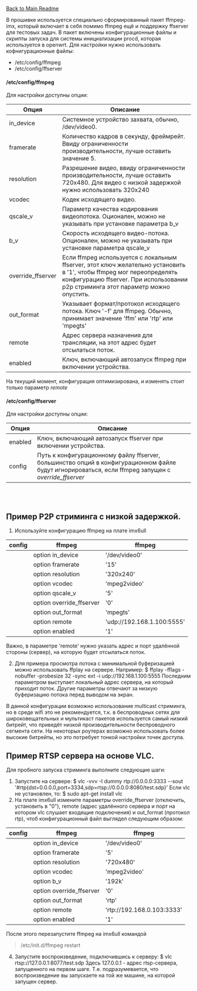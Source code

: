 [Back to Main Readme](../README.md)


В прошивке используется специально сформированный пакет ffmpeg-imx, который включает в себя помимо ffmpeg ещё и поддержку ffserver для тестовых задач.
В пакет включены конфигурационные файлы и скрипты запуска для системы инициализации procd, которая используется в openwrt.
Для настройки нужно использовать кофнигурационные файлы:
 - /etc/config/ffmpeg
 - /etc/config/ffserver
 
#### /etc/config/ffmpeg
Для настройки доступны опции:

|Опция|Описание|
|--|--|
| in_device |Системное устройство захвата, обычно, /dev/video0.|
|framerate|Количество кадров в секунду, фреймрейт. Ввиду ограниченности производительности, лучше оставить значение 5.|
|resolution|Разрешение видео, ввиду ограниченности производительности, лучше оставить 720x480. Для видео с низкой задержкой нужно использовать 320x240|
|vcodec|Кодек исходящего видео.|
|qscale_v|Параметр качества кодирования видеопотока. Оционален, можно не указывать при установке параметра b_v|
|b_v|Скорость исходящего видео-потока. Опционален, можно не указывать при установке параметра qscale_v|
|override_ffserver|Если ffmpeg используется с локальным ffserver, этот ключ желательно установить в '1', чтобы ffmpeg мог переопределять конфигурацию ffserver. При использовании p2p стриминга этот параметр можно опустить.|
|out_format|Указывает формат/протокол исходящего потока. Ключ '-f' для ffmpeg. Обычно, принимает значение 'ffm' или 'rtp' или 'mpegts'|
|remote|Адрес сервера назначения для трансляции, на этот адрес будет отсылаться поток.|
|enabled|Ключ, включающий автозапуск ffmpeg при включении устройства.|

На текущий момент, конфигурация оптимизирована, и изменять стоит только параметр *remote*

#### /etc/config/ffserver
Для настройки доступны опции:

|Опция|Описание|
|--|--|
|enabled|Ключ, включающий автозапуск ffserver при включении устройства.|
|config| Путь к конфигурационному файлу ffserver, большинство опций в конфигурационном файле будут игнорироваться, если ffmpeg запущен с *override_ffserver*|

<br>
<br>


## Пример P2P стриминга с низкой задержкой.
1. Используйте конфигурацию ffmpeg на плате imx6ull

|config|ffmpeg|ffmpeg|
|--|--|--|
|  |option in_device| '/dev/video0'|
|  |option framerate| '15'|
|  |option resolution| '320x240'|
|  |option vcodec| 'mpeg2video'|
|  |option qscale_v| '5'|
|  |option override_ffserver|'0'|
|  |option out_format|'mpegts'|
|  |option remote|'udp://192.168.1.100:5555'|
|  |option enabled|'1'|
Важно, в параметре 'remote' нужно указать адрес и порт удалённой стороны (сервер), на которую будет отсылаться поток.

2. Для примера просмотра потока с минимальной буферизацией можно использовать ffplay на сервере. Например:
$ ffplay -fflags -nobuffer -probesize 32 -sync ext -i udp://192.168.1.100:5555
Последним параметром выступает локальный адрес сервера, на который приходит поток. Другие параметры отвечают за низкую буферизацию потока перед выводом на экран.

В данной конфигурации возможно использование multicast стриминга, но в среде wifi это не рекомендуется, т.к. в беспроводных сетях для широковещательных и мультикаст пакетов используется самый низкий битрейт, что приведёт низкой производительности беспроводного сегмента сети. На некоторых роутерах возможно использовать более высокие битрейты, но это потребует тонкой настройки точек доступа.


## Пример RTSP сервера на основе VLC.
Для пробного запуска стриминга выполните следующие шаги:
1. Запустите на сервере:
$ vlc -vvv -I dummy rtp://0.0.0.0:3333 --sout '#rtp{dst=0.0.0.0,port=3334,sdp=rtsp://0.0.0.0:8080/test.sdp}'
Если vlc не установлен, то:
$ sudo apt-get install vlc
2. На плате imx6ull измените параметры override_ffserver (отключить, установить в "0"), remote (адрес удалённого сервера и порт на котором vlc слушает входящие подключения) и out_format (протокол rtp), чтоб конфигурационный файл выглядел следующим образом:

|config|ffmpeg|ffmpeg|
|--|--|--|
|  |option in_device| '/dev/video0'|
|  |option framerate| '5'|
|  |option resolution| '720x480'|
|  |option vcodec| 'mpeg2video'|
|  |option b_v| '192k'|
|  |option override_ffserver|'0'|
|  |option out_format|'rtp'|
|  |option remote|'rtp://192.168.0.103:3333'|
|  |option enabled|'1'|
После этого перезапустите ffmpeg на imx6ull командой
>/etc/init.d/ffmpeg restart

4. Запустите воспроизведение, подключившись к серверу:
$ vlc rtsp://127.0.0.1:8077/test.sdp
Здесь 127.0.0.1 - адрес rtsp-сервера, запущенного на первом шаге. Т.е. подразумевается, что воспроизведение вы запускаете на той же машине, на которой запущен сервер.
